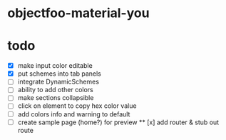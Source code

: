 # objectfoo-material-you

# todo

* [x] make input color editable
* [x] put schemes into tab panels
* [ ] integrate DynamicSchemes
* [ ] ability to add other colors
* [ ] make sections collapsible
* [ ] click on element to copy hex color value
* [ ] add colors info and warning to default
* [ ] create sample page (home?) for preview
	** [x] add router & stub out route
